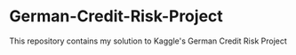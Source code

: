 # German-Credit-Risk-Project
This repository contains my solution to Kaggle's German Credit Risk Project
